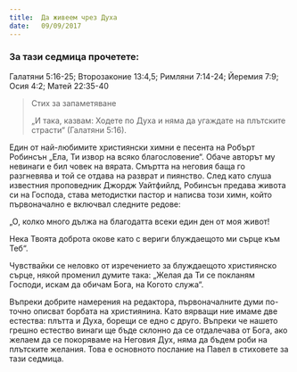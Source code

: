 ```yaml
---
title:  Да живеем чрез Духа
date:   09/09/2017
---
```


### За тази седмица прочетете:
Галатяни 5:16-25; Второзаконие 13:4,5; Римляни 7:14-24; Йеремия 7:9; Осия 4:2; Матей 22:35-40

> <p>Стих за запаметяване</p>
> „И така, казвам: Ходете по Духа и няма да угаждате на плътските страсти“ (Галатяни 5:16).

Един от най-любимите християнски химни е песента на Робърт Робинсън „Ела, Ти извор на всяко благословение“. Обаче авторът му невинаги е бил човек на вярата. Смъртта на неговия баща го разгневява и той се отдава на разврат и пиянство. След като слуша известния проповедник Джордж Уайтфийлд, Робинсън предава живота си на Господа, става методистки пастор и написва този химн, който първоначално е включвал следните редове:

„О, колко много дължа на благодатта всеки един ден от моя живот!

Нека Твоята доброта окове като с вериги блуждаещото ми сърце към Теб“.

Чувствайки се неловко от изречението за блуждаещото християнско сърце, някой променил думите така: „Желая да Ти се покланям Господи, искам да обичам Бога, на Когото служа“.

Въпреки добрите намерения на редактора, първоначалните думи по-точно описват борбата на християнина. Като вярващи ние имаме две естества: плътта и Духа, борещи се едно с друго. Въпреки че нашето грешно естество винаги ще бъде склонно да се отдалечава от Бога, ако желаем да се покоряваме на Неговия Дух, няма да бъдем роби на плътските желания. Това е основното послание на Павел в стиховете за тази седмица.